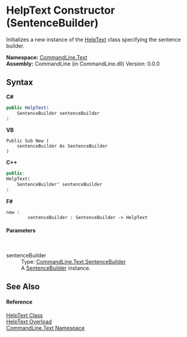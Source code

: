 # HelpText Constructor (SentenceBuilder)
 

Initializes a new instance of the <a href="T_CommandLine_Text_HelpText">HelpText</a> class specifying the sentence builder.

**Namespace:**&nbsp;<a href="N_CommandLine_Text">CommandLine.Text</a><br />**Assembly:**&nbsp;CommandLine (in CommandLine.dll) Version: 0.0.0

## Syntax

**C#**<br />
``` C#
public HelpText(
	SentenceBuilder sentenceBuilder
)
```

**VB**<br />
``` VB
Public Sub New ( 
	sentenceBuilder As SentenceBuilder
)
```

**C++**<br />
``` C++
public:
HelpText(
	SentenceBuilder^ sentenceBuilder
)
```

**F#**<br />
``` F#
new : 
        sentenceBuilder : SentenceBuilder -> HelpText
```


#### Parameters
&nbsp;<dl><dt>sentenceBuilder</dt><dd>Type: <a href="T_CommandLine_Text_SentenceBuilder">CommandLine.Text.SentenceBuilder</a><br />A <a href="P_CommandLine_Text_HelpText_SentenceBuilder">SentenceBuilder</a> instance.</dd></dl>

## See Also


#### Reference
<a href="T_CommandLine_Text_HelpText">HelpText Class</a><br /><a href="Overload_CommandLine_Text_HelpText__ctor">HelpText Overload</a><br /><a href="N_CommandLine_Text">CommandLine.Text Namespace</a><br />